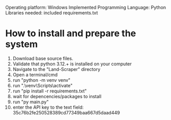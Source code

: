 Operating platform: Windows
Implemented Programming Language: Python
Libraries needed: included requirements.txt

# How to install and prepare the system
1. Download base source files.
2. Validate that python 3.12.+ is installed on your computer
3. Navigate to the "Land-Scraper" directory
4. Open a terminal/cmd
5. run "python -m venv venv"
6. run ".\venv\Scripts\activate"
7. run "pip install -r requirements.txt"
8. wait for depencencies/packages to install
9. run "py main.py"
10. enter the API key to the text field:  35c76b2fe250528389cd77349baa667d5daad449